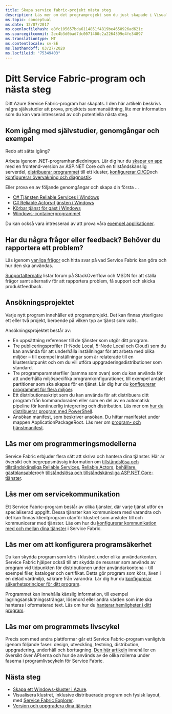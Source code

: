 ```yaml
---
title: Skapa service fabric-projekt nästa steg
description: Läs mer om det programprojekt som du just skapade i Visual Studio.  Lär dig hur du skapar tjänster med hjälp av självstudier och lär dig mer om att utveckla tjänster för Service Fabric.
ms.topic: conceptual
ms.date: 12/07/2017
ms.openlocfilehash: e8fc105657bda6114851f4819be4658926ad621c
ms.sourcegitcommit: 2ec4b3d0bad7dc0071400c2a2264399e4fe34897
ms.translationtype: MT
ms.contentlocale: sv-SE
ms.lasthandoff: 03/27/2020
ms.locfileid: "75349403"
---
```

# <a name="your-service-fabric-application-and-next-steps"></a>Ditt Service Fabric-program och nästa steg
Ditt Azure Service Fabric-program har skapats. I den här artikeln beskrivs några självstudier att prova, projektets sammansättning, lite mer information som du kan vara intresserad av och potentiella nästa steg.

## <a name="get-started-with-tutorials-walk-throughs-and-samples"></a>Kom igång med självstudier, genomgångar och exempel
Redo att sätta igång?  

Arbeta igenom .NET-programhandledningen. Lär dig hur du [skapar en app](service-fabric-tutorial-create-dotnet-app.md) med en frontend-version av ASP.NET Core och en tillståndskänslig serverdel, [distribuerar programmet](service-fabric-tutorial-deploy-app-to-party-cluster.md) till ett kluster, [konfigurerar CI/CD](service-fabric-tutorial-deploy-app-with-cicd-vsts.md)och [konfigurerar övervakning och diagnostik](service-fabric-tutorial-monitoring-aspnet.md).

Eller prova en av följande genomgångar och skapa din första ...
- [C# Tjänsten Reliable Services i Windows](service-fabric-reliable-services-quick-start.md) 
- [C# Reliable Actors-tjänsten i Windows](service-fabric-reliable-actors-get-started.md) 
- [Körbar tjänst för gäst i Windows](quickstart-guest-app.md) 
- [Windows-containerprogrammet](service-fabric-get-started-containers.md) 

Du kan också vara intresserad av att prova våra [exempel applikationer](https://aka.ms/servicefabricsamples).

## <a name="have-questions-or-feedback--need-to-report-an-issue"></a>Har du några frågor eller feedback?  Behöver du rapportera ett problem?
Läs igenom [vanliga frågor](service-fabric-common-questions.md) och hitta svar på vad Service Fabric kan göra och hur den ska användas.

[Supportalternativ](service-fabric-support.md) listar forum på StackOverflow och MSDN för att ställa frågor samt alternativ för att rapportera problem, få support och skicka produktfeedback.

## <a name="the-application-project"></a>Ansökningsprojektet
Varje nytt program innehåller ett programprojekt. Det kan finnas ytterligare ett eller två projekt, beroende på vilken typ av tjänst som valts.

Ansökningsprojektet består av:

* En uppsättning referenser till de tjänster som utgör ditt program.
* Tre publiceringsprofiler (1-Node Local, 5-Node Local och Cloud) som du kan använda för att underhålla inställningar för att arbeta med olika miljöer – till exempel inställningar som är relaterade till en klusterslutpunkt och om du vill utföra uppgraderingsdistributioner som standard.
* Tre programparameterfiler (samma som ovan) som du kan använda för att underhålla miljöspecifika programkonfigurationer, till exempel antalet partitioner som ska skapas för en tjänst. Lär dig hur du [konfigurerar programmet för flera miljöer](service-fabric-manage-multiple-environment-app-configuration.md).
* Ett distributionsskript som du kan använda för att distribuera ditt program från kommandoraden eller som en del av en automatisk pipeline för kontinuerlig integrering och distribution. Läs mer om [hur du distribuerar program med PowerShell](service-fabric-deploy-remove-applications.md).
* Ansökan manifest, som beskriver ansökan. Du hittar manifestet under mappen ApplicationPackageRoot. Läs mer om [program- och tjänstmanifest](service-fabric-application-model.md).



## <a name="learn-more-about-the-programming-models"></a>Läs mer om programmeringsmodellerna
Service Fabric erbjuder flera sätt att skriva och hantera dina tjänster.  Här är översikt och begreppsmässig information om [tillståndslösa och tillståndskänsliga Reliable Services,](service-fabric-reliable-services-introduction.md) [Reliable Actors](service-fabric-reliable-actors-introduction.md), [behållare,](service-fabric-containers-overview.md) [gästblansabler](service-fabric-guest-executables-introduction.md)och [tillståndslösa och tillståndskänsliga ASP.NET Core-tjänster](service-fabric-reliable-services-communication-aspnetcore.md).

## <a name="learn-about-service-communication"></a>Läs mer om servicekommunikation
Ett Service Fabric-program består av olika tjänster, där varje tjänst utför en specialiserad uppgift. Dessa tjänster kan kommunicera med varandra och det kan finnas klientprogram utanför klustret som ansluter till och kommunicerar med tjänster. Läs om hur du [konfigurerar kommunikation med och mellan dina tjänster](service-fabric-connect-and-communicate-with-services.md) i Service Fabric. 

## <a name="learn-about-configuring-application-security"></a>Läs mer om att konfigurera programsäkerhet
Du kan skydda program som körs i klustret under olika användarkonton. Service Fabric hjälper också till att skydda de resurser som används av program vid tidpunkten för distributionen under användarkontona - till exempel filer, kataloger och certifikat. Detta gör program som körs, även i en delad värdmiljö, säkrare från varandra.  Lär dig hur du [konfigurerar säkerhetsprinciper för ditt program](service-fabric-application-runas-security.md).

Programmet kan innehålla känslig information, till exempel lagringsanslutningssträngar, lösenord eller andra värden som inte ska hanteras i oformaterad text. Läs om hur du [hanterar hemligheter i ditt program](service-fabric-application-secret-management.md).

## <a name="learn-about-the-application-lifecycle"></a>Läs mer om programmets livscykel
Precis som med andra plattformar går ett Service Fabric-program vanligtvis igenom följande faser: design, utveckling, testning, distribution, uppgradering, underhåll och borttagning. [Den här artikeln](service-fabric-application-lifecycle.md) innehåller en översikt över API:erna och hur de används av de olika rollerna under faserna i programlivscykeln för Service Fabric.

## <a name="next-steps"></a>Nästa steg
- [Skapa ett Windows-kluster i Azure](service-fabric-tutorial-create-vnet-and-windows-cluster.md).
- Visualisera klustret, inklusive distribuerade program och fysisk layout, med [Service Fabric Explorer](service-fabric-visualizing-your-cluster.md).
- [Version och uppgradera dina tjänster](service-fabric-application-upgrade-tutorial.md)


